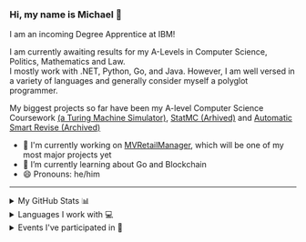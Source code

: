 ### Hi, my name is Michael 👋
I am an incoming Degree Apprentice at IBM!

I am currently awaiting results for my A-Levels in Computer Science, Politics, Mathematics and Law. <br>
I mostly work with .NET, Python, Go, and Java. However, I am well versed in a variety of languages and generally consider myself a polyglot programmer.

My biggest projects so far have been my A-level Computer Science Coursework [(a Turing Machine Simulator)](https://github.com/Dinoosawruss/tm-sim), [StatMC (Arhived)](https://github.com/Dinoosawruss/StatMC) and [Automatic Smart Revise (Archived)](https://github.com/Dinoosawruss/Automatic-Smart-Revise)

- 🔭 I'm currently working on [MVRetailManager](https://github.com/MVRetailManager), which will be one of my most major projects yet
- 🌱 I’m currently learning about Go and Blockchain
- 😄 Pronouns: he/him 

---

<details>
  <summary>My GitHub Stats 📊</summary>
  
  ![GitHub stats](https://github-readme-stats.vercel.app/api?username=Dinoosawruss&show_icons=true)  
  
  ![GitHub streak stats](https://github-readme-streak-stats.herokuapp.com/?user=Dinoosawruss)  
</details>

<details>
  <summary>Languages I work with 💻</summary>
  This is powered by wakatime and updates automatically as I write more code <br>
  NB: I tend to go through long periods of using one language therefore data could be thrown out by this depending on what I am working on when you are viewing this
  
  <img src="https://wakatime.com/share/@Dinoosawruss/ecfdff99-821c-4e4f-9e9b-d822c6bf22fe.svg" width="60%"/>
</details>

<details>
  <summary>Events I've participated in 📅</summary>
  - Hacktoberfest 2018 <br>
  - Hacktoberfest 2019 <br>
  - Hacktoberfest 2020 <br>
  - Advent of Code 2020 <br>
  - GitHub Universe 2020 <br>
  - Bebras 2020 <br>
  - British Informatics Olympiad 2021 <br>
  - Hacktoberfest 2021<br>
</details>
